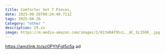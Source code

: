 ```yaml
---
title: Comforter Set 7 Pieces,
date: 2025-08-26T08:24:40.711Z
tags: 2025-08-26
Category: "other "
description: 29.xx
image: https://m.media-amazon.com/images/I/81tmRAf9ScL._AC_SL1500_.jpg
---
```

https://amzlink.to/az0PYhFgI5o5a ad